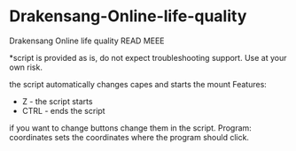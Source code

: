# Drakensang-Online-life-quality
Drakensang Online life quality
READ MEEE

*script is provided as is, do not expect troubleshooting support. Use at your own risk.

the script automatically changes capes and starts the mount
Features:

- Z - the script starts
- CTRL - ends the script

if you want to change buttons change them in the script. Program: coordinates sets the coordinates where the program should click.
